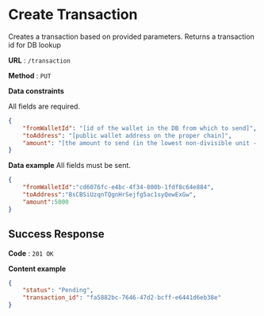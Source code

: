 # Create Transaction

Creates a transaction based on provided parameters. Returns a transaction id for DB lookup

**URL** : `/transaction`

**Method** : `PUT`

**Data constraints**

All fields are required.

```json
{
    "fromWalletId": "[id of the wallet in the DB from which to send]",
    "toAddress": "[public wallet address on the proper chain]",
    "amount": "[the amount to send (in the lowest non-divisible unit - satoshi, gwei, etc)]"
}
```

**Data example** All fields must be sent.

```json
{
    "fromWalletId":"cd6076fc-e4bc-4f34-800b-1fdf8c64e884",
    "toAddress":"BsCBSiUzqnTQgnHrSejfg5ac1syQewExGw",
    "amount":5000
}
```

## Success Response

**Code** : `201 OK`

**Content example**

```json
{
    "status": "Pending",
    "transaction_id": "fa5882bc-7646-47d2-bcff-e6441d6eb38e"
}
```